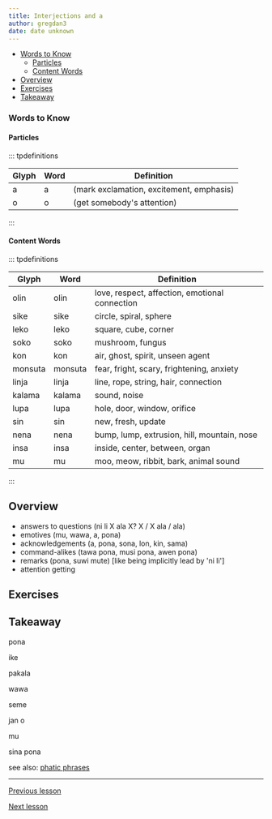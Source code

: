 ```yaml
---
title: Interjections and a
author: gregdan3
date: date unknown
---
```



<!-- toc -->

  - [Words to Know](#words-to-know)
    - [Particles](#particles)
    - [Content Words](#content-words)
- [Overview](#overview)
- [Exercises](#exercises)
- [Takeaway](#takeaway)

<!-- tocstop -->

### Words to Know

#### Particles

::: tpdefinitions

| Glyph | Word | Definition                               |
| ----- | ---- | ---------------------------------------- |
| a     | a    | (mark exclamation, excitement, emphasis) |
| o     | o    | (get somebody's attention)               |

:::

#### Content Words

::: tpdefinitions

| Glyph   | Word    | Definition                                     |
| ------- | ------- | ---------------------------------------------- |
| olin    | olin    | love, respect, affection, emotional connection |
| sike    | sike    | circle, spiral, sphere                         |
| leko    | leko    | square, cube, corner                           |
| soko    | soko    | mushroom, fungus                               |
| kon     | kon     | air, ghost, spirit, unseen agent               |
| monsuta | monsuta | fear, fright, scary, frightening, anxiety      |
| linja   | linja   | line, rope, string, hair, connection           |
| kalama  | kalama  | sound, noise                                   |
| lupa    | lupa    | hole, door, window, orifice                    |
| sin     | sin     | new, fresh, update                             |
| nena    | nena    | bump, lump, extrusion, hill, mountain, nose    |
| insa    | insa    | inside, center, between, organ                 |
| mu      | mu      | moo, meow, ribbit, bark, animal sound          |

:::

## Overview

- answers to questions (ni li X ala X? X / X ala / ala)
- emotives (mu, wawa, a, pona)
- acknowledgements (a, pona, sona, lon, kin, sama)
- command-alikes (tawa pona, musi pona, awen pona)
- remarks (pona, suwi mute) [like being implicitly lead by 'ni li']
- attention getting

## Exercises

## Takeaway

pona

ike

pakala

wawa

seme

jan o

mu

sina pona

see also: [phatic phrases](./phatic-phrases.html)

---

[Previous lesson](./o.html)

[Next lesson](./preps.html)



